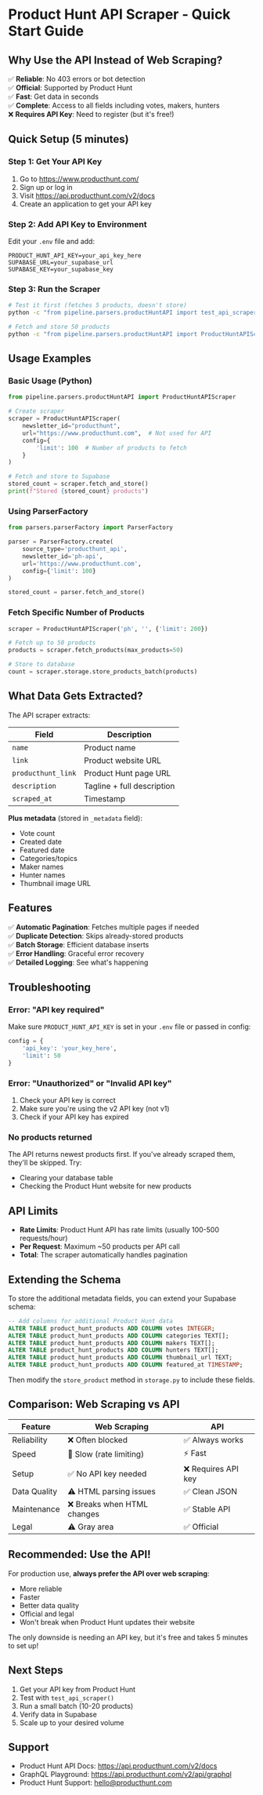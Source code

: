 # Product Hunt API Scraper - Quick Start Guide

## Why Use the API Instead of Web Scraping?

✅ **Reliable**: No 403 errors or bot detection  
✅ **Official**: Supported by Product Hunt  
✅ **Fast**: Get data in seconds  
✅ **Complete**: Access to all fields including votes, makers, hunters  
❌ **Requires API Key**: Need to register (but it's free!)

## Quick Setup (5 minutes)

### Step 1: Get Your API Key

1. Go to https://www.producthunt.com/
2. Sign up or log in
3. Visit https://api.producthunt.com/v2/docs
4. Create an application to get your API key

### Step 2: Add API Key to Environment

Edit your `.env` file and add:

```env
PRODUCT_HUNT_API_KEY=your_api_key_here
SUPABASE_URL=your_supabase_url
SUPABASE_KEY=your_supabase_key
```

### Step 3: Run the Scraper

```bash
# Test it first (fetches 5 products, doesn't store)
python -c "from pipeline.parsers.productHuntAPI import test_api_scraper; test_api_scraper()"

# Fetch and store 50 products
python -c "from pipeline.parsers.productHuntAPI import ProductHuntAPIScraper; s = ProductHuntAPIScraper('ph', '', {'limit': 50}); s.fetch_and_store()"
```

## Usage Examples

### Basic Usage (Python)

```python
from pipeline.parsers.productHuntAPI import ProductHuntAPIScraper

# Create scraper
scraper = ProductHuntAPIScraper(
    newsletter_id="producthunt",
    url="https://www.producthunt.com",  # Not used for API
    config={
        'limit': 100  # Number of products to fetch
    }
)

# Fetch and store to Supabase
stored_count = scraper.fetch_and_store()
print(f"Stored {stored_count} products")
```

### Using ParserFactory

```python
from parsers.parserFactory import ParserFactory

parser = ParserFactory.create(
    source_type='producthunt_api',
    newsletter_id='ph-api',
    url='https://www.producthunt.com',
    config={'limit': 100}
)

stored_count = parser.fetch_and_store()
```

### Fetch Specific Number of Products

```python
scraper = ProductHuntAPIScraper('ph', '', {'limit': 200})

# Fetch up to 50 products
products = scraper.fetch_products(max_products=50)

# Store to database
count = scraper.storage.store_products_batch(products)
```

## What Data Gets Extracted?

The API scraper extracts:

| Field | Description |
|-------|-------------|
| `name` | Product name |
| `link` | Product website URL |
| `producthunt_link` | Product Hunt page URL |
| `description` | Tagline + full description |
| `scraped_at` | Timestamp |

**Plus metadata** (stored in `_metadata` field):
- Vote count
- Created date
- Featured date
- Categories/topics
- Maker names
- Hunter names
- Thumbnail image URL

## Features

✅ **Automatic Pagination**: Fetches multiple pages if needed  
✅ **Duplicate Detection**: Skips already-stored products  
✅ **Batch Storage**: Efficient database inserts  
✅ **Error Handling**: Graceful error recovery  
✅ **Detailed Logging**: See what's happening  

## Troubleshooting

### Error: "API key required"

Make sure `PRODUCT_HUNT_API_KEY` is set in your `.env` file or passed in config:

```python
config = {
    'api_key': 'your_key_here',
    'limit': 50
}
```

### Error: "Unauthorized" or "Invalid API key"

1. Check your API key is correct
2. Make sure you're using the v2 API key (not v1)
3. Check if your API key has expired

### No products returned

The API returns newest products first. If you've already scraped them, they'll be skipped. Try:
- Clearing your database table
- Checking the Product Hunt website for new products

## API Limits

- **Rate Limits**: Product Hunt API has rate limits (usually 100-500 requests/hour)
- **Per Request**: Maximum ~50 products per API call
- **Total**: The scraper automatically handles pagination

## Extending the Schema

To store the additional metadata fields, you can extend your Supabase schema:

```sql
-- Add columns for additional Product Hunt data
ALTER TABLE product_hunt_products ADD COLUMN votes INTEGER;
ALTER TABLE product_hunt_products ADD COLUMN categories TEXT[];
ALTER TABLE product_hunt_products ADD COLUMN makers TEXT[];
ALTER TABLE product_hunt_products ADD COLUMN hunters TEXT[];
ALTER TABLE product_hunt_products ADD COLUMN thumbnail_url TEXT;
ALTER TABLE product_hunt_products ADD COLUMN featured_at TIMESTAMP;
```

Then modify the `store_product` method in `storage.py` to include these fields.

## Comparison: Web Scraping vs API

| Feature | Web Scraping | API |
|---------|-------------|-----|
| Reliability | ❌ Often blocked | ✅ Always works |
| Speed | 🐌 Slow (rate limiting) | ⚡ Fast |
| Setup | ✅ No API key needed | ❌ Requires API key |
| Data Quality | ⚠️ HTML parsing issues | ✅ Clean JSON |
| Maintenance | ❌ Breaks when HTML changes | ✅ Stable API |
| Legal | ⚠️ Gray area | ✅ Official |

## Recommended: Use the API!

For production use, **always prefer the API over web scraping**:
- More reliable
- Faster
- Better data quality
- Official and legal
- Won't break when Product Hunt updates their website

The only downside is needing an API key, but it's free and takes 5 minutes to set up!

## Next Steps

1. Get your API key from Product Hunt
2. Test with `test_api_scraper()`
3. Run a small batch (10-20 products)
4. Verify data in Supabase
5. Scale up to your desired volume

## Support

- Product Hunt API Docs: https://api.producthunt.com/v2/docs
- GraphQL Playground: https://api.producthunt.com/v2/api/graphql
- Product Hunt Support: hello@producthunt.com

